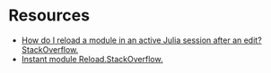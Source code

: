 # Resources

* [How do I reload a module in an active Julia session after an edit? StackOverflow.](https://stackoverflow.com/questions/25028873/how-do-i-reload-a-module-in-an-active-julia-session-after-an-edit)
* [Instant module Reload.StackOverflow.](https://stackoverflow.com/a/56050470/448606)
